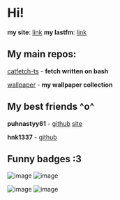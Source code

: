 # Hi! 

**my site**: [link](https://tasory.is-a.dev/)
**my lastfm**: [link](https://www.last.fm/user/tasoryy)

## My main repos:
[catfetch-ts](https://github.com/tasory/catfetch-ts) - **fetch written on bash**

[wallpaper](https://github.com/tasory/wallpaper) - **my wallpaper collection**

## My best friends ^o^
 **puhnastyy61** - [github](https://github.com/PUHNASTYY61) [site](https://puhnastyy61.github.io/)

**hnk1337** - [github](https://github.com/1Hnk1)

## Funny badges :3 
![image](https://crinelam.neocities.org/images/stamps/milk2.png) ![image](https://crinelam.neocities.org/images/stamps/milk.png) 

![image](https://crinelam.neocities.org/images/buttons/spam%20ton.gif) ![image](https://jack-dawlia.neocities.org/image/oh-my-gah-button.gif)
